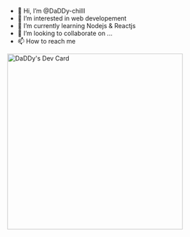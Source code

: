 - 👋 Hi, I’m @DaDDy-chilll
- 👀 I’m interested in web developement
- 🌱 I’m currently learning Nodejs & Reactjs
- 💞️ I’m looking to collaborate on ...
- 📫 How to reach me 

<a href="https://app.daily.dev/DaDDy"><img src="https://api.daily.dev/devcards/dbea3e18bc5841f1b64b8c76e5754199.png?r=ppg" width="400" alt="DaDDy's Dev Card"/></a>

<!---
DaDDy-chilll/DaDDy-chilll is a ✨ special ✨ repository because its `README.md` (this file) appears on your GitHub profile.
You can click the Preview link to take a look at your changes.
--->
